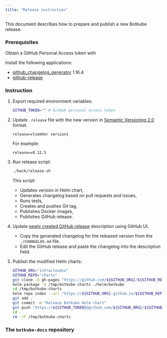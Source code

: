 ```yaml
---
title: "Release instruction"
---
```


This document describes how to prepare and publish a new Botkube release.

### Prerequisites

Obtain a GitHub Personal Access token with 

Install the following applications:

- [github_changelog_generator](https://github.com/github-changelog-generator/github-changelog-generator#installation) 1.16.4
- [github-release](https://github.com/github-release/github-release#how-to-install)

### Instruction

1. Export required environment variables:

    ```bash
    GITHUB_TOKEN="" # GitHub personal access token
    ```

1. Update `.release` file with the new version in [Semantic Versioning 2.0](https://semver.org/spec/v2.0.0.html) format.

    ```
    release=v{semVer version}
    ```

    For example:

    ```
    release=v0.12.5
    ```

1. Run release script:

    ```bash
    ./hack/release.sh
    ```

    This script:
    - Updates version in Helm chart,
    - Generates changelog based on pull requests and issues,
    - Runs tests,
    - Creates and pushes Git tag,
    - Publishes Docker images,
    - Publishes GitHub release.

1. Update [newly created GitHub release](https://github.com/infracloudio/botkube/releases/latest) description using GitHub UI.
    - Copy the generated changelog for the released version from the `./CHANGELOG.md` file.
    - Edit the GitHub release and paste the changelog into the description field.

1. Publish the modified Helm charts:

    ```bash
    GITHUB_ORG="infracloudio"
    GITHUB_REPO="charts"
    git clone -b gh-pages "https://github.com/${GITHUB_ORG}/${GITHUB_REPO}.git" /tmp/botkube-charts
    helm package -d /tmp/botkube-charts ./helm/botkube
    cd /tmp/botkube-charts
    helm repo index --url "https://${GITHUB_ORG}.github.io/${GITHUB_REPO}/" --merge ./index.yaml .
    git add .
    git commit -m "Release Botkube Helm chart"
    git push "https://${GITHUB_TOKEN}@github.com/${GITHUB_ORG}/${GITHUB_REPO}.git"
    cd -
    rm -rf /tmp/botkube-charts
    ```

### The `botkube-docs` repository